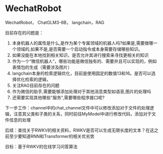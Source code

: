 # WechatRobot

WechatRobot， ChatGLM3-6B， langchain，RAG

目前存在的问题是：

1. 本身机器人的属性是什么,是作为某个专属领域的机器人吗?如果是,需要做哪一个领域的,如果不是,是否需要一个启动指令或本身需要存储哪些知识。
2. 如果没能在本地找到相关知识，是否允许其进行搜索来寻找更相关的知识
3. 作为一个“微信机器人”，哪些功能是微信独有的、需要并且可以实现的，例如表情包的生成（需要涉及图片）
4. langchain本身的检索逻辑优化，目前是使用固定的数值13和16。是否可以选择优化检索的逻辑，
5. 关注RAG目前存在的问题
6. 作为微信的助手,需要能够添加处理对于其他消息类型如语音,图片的处理吗
7. 还需要实现其他哪些"服务",需要哪些程序接口呢?

下一步工作：channel中的chat_channel文件中可以修改添加对于文件的处理逻辑，注意其父类和子类的关系，同时前往MyModel中进行修改代码，添加对于文件信息的处理

后续：查找关于RWKV的相关资料，RWKV是否可以生成无限长度的文本？在这之前至少要知道RNN和Transformer的相关优劣势

目标：基于RWKV的在线学习问答算法
